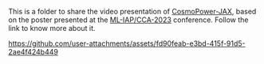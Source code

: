 This is a folder to share the video presentation of [CosmoPower-JAX](https://github.com/dpiras/cosmopower-jax), based on the poster presented at the [ML-IAP/CCA-2023](https://indico.iap.fr/event/1/overview) conference. Follow the link to know more about it.


https://github.com/user-attachments/assets/fd90feab-e3bd-415f-91d5-2ae4f424b449

